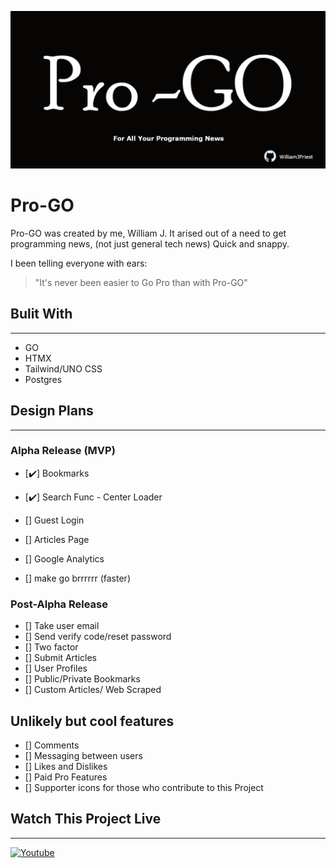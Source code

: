 <p align="center">
  <img  src="Assets\pro-go.png"/>
</p>

# **Pro-GO**

Pro-GO was created by me, William J. It arised out of a need to get programming news, (not just general tech news) Quick and snappy. 

I been telling everyone with ears: 

> "It's never been easier to Go Pro than with Pro-GO"

## **Bulit With**
---

- GO
- HTMX
- Tailwind/UNO CSS
- Postgres

## **Design Plans**
---

### Alpha Release (MVP)

- [✔️] Bookmarks
- [✔️] Search Func
            - Center Loader
- [] Guest Login
- [] Articles Page
- [] Google Analytics 

- [] make go brrrrrr (faster)

### Post-Alpha Release

- [] Take user email
- [] Send verify code/reset password
- [] Two factor
- [] Submit Articles
- [] User Profiles
- [] Public/Private Bookmarks
- [] Custom Articles/ Web Scraped

## Unlikely but cool features

- [] Comments
- [] Messaging between users
- [] Likes and Dislikes
- [] Paid Pro Features
- [] Supporter icons for those who contribute to this Project

## **Watch This Project Live**
---

<a href="https://www.youtube.com/@ThatWeirdKiidOnYT/streams?sub_confirmation=1">![Youtube](https://img.shields.io/badge/YouTube-red?style=for-the-badge&logo=youtube&logoColor=white)</a>
